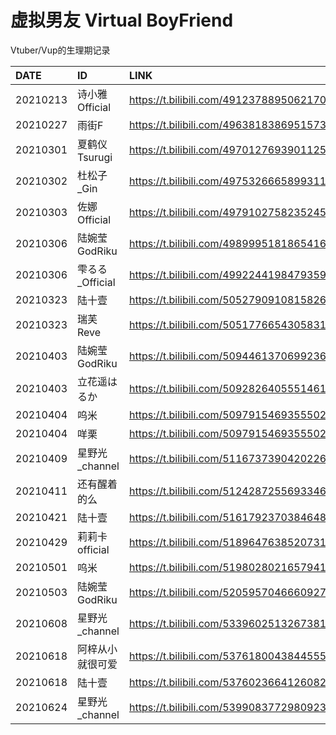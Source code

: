 # 虚拟男友 Virtual BoyFriend
Vtuber/Vup的生理期记录

|DATE|ID|LINK|
|:----|:----|:----|
|20210213|诗小雅Official|https://t.bilibili.com/491237889506217039 |
|20210227|雨街F|https://t.bilibili.com/496381838695157326 |
|20210301|夏鹤仪Tsurugi|https://t.bilibili.com/497012769390112597 |
|20210302|杜松子_Gin|https://t.bilibili.com/497532666589931190 |
|20210303|佐娜Official|https://t.bilibili.com/497910275823524535 |
|20210306|陆婉莹GodRiku|https://t.bilibili.com/498999518186541664 |
|20210306|雫るる_Official|https://t.bilibili.com/499224419847935904 |
|20210323|陆十壹|https://t.bilibili.com/505279091081582645 |
|20210323|瑞芙Reve|https://t.bilibili.com/505177665430583156 |
|20210403|陆婉莹GodRiku|https://t.bilibili.com/509446137069923670 |
|20210403|立花遥はるか|https://t.bilibili.com/509282640555146145 |
|20210404|呜米|https://t.bilibili.com/509791546935550249 |
|20210404|咩栗|https://t.bilibili.com/509791546935550249 |
|20210409|星野光_channel|https://t.bilibili.com/511673739042022634 |
|20210411|还有醒着的么|https://t.bilibili.com/512428725569334690 |
|20210421|陆十壹|https://t.bilibili.com/516179237038464839 |
|20210429|莉莉卡official|https://t.bilibili.com/518964763852073115 |
|20210501|呜米|https://t.bilibili.com/519802802165794188 |
|20210503|陆婉莹GodRiku|https://t.bilibili.com/520595704666092743 |
|20210608|星野光_channel|https://t.bilibili.com/533960251326738167 |
|20210618|阿梓从小就很可爱|https://t.bilibili.com/537618004384455503 |
|20210618|陆十壹|https://t.bilibili.com/537602366412608212 |
|20210624|星野光_channel|https://t.bilibili.com/539908377298092371 |
